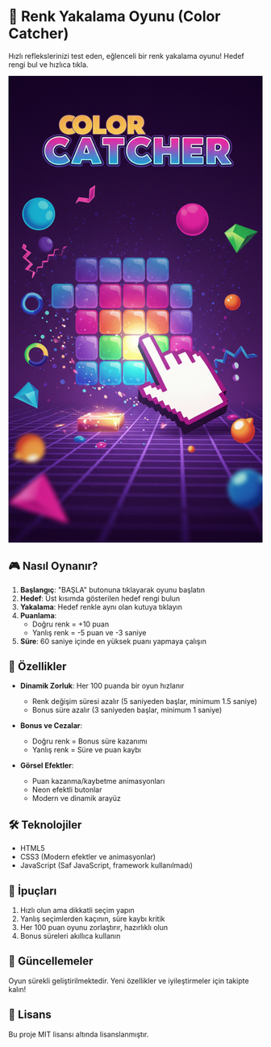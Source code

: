 # 🎨 Renk Yakalama Oyunu (Color Catcher)

Hızlı reflekslerinizi test eden, eğlenceli bir renk yakalama oyunu! Hedef rengi bul ve hızlıca tıkla.

![Oyun Görünümü](assets/splash.jpg)

## 🎮 Nasıl Oynanır?

1. **Başlangıç**: "BAŞLA" butonuna tıklayarak oyunu başlatın
2. **Hedef**: Üst kısımda gösterilen hedef rengi bulun
3. **Yakalama**: Hedef renkle aynı olan kutuya tıklayın
4. **Puanlama**: 
   - Doğru renk = +10 puan
   - Yanlış renk = -5 puan ve -3 saniye
5. **Süre**: 60 saniye içinde en yüksek puanı yapmaya çalışın

## 🌟 Özellikler

- **Dinamik Zorluk**: Her 100 puanda bir oyun hızlanır
  - Renk değişim süresi azalır (5 saniyeden başlar, minimum 1.5 saniye)
  - Bonus süre azalır (3 saniyeden başlar, minimum 1 saniye)
  
- **Bonus ve Cezalar**:
  - Doğru renk = Bonus süre kazanımı
  - Yanlış renk = Süre ve puan kaybı
  
- **Görsel Efektler**:
  - Puan kazanma/kaybetme animasyonları
  - Neon efektli butonlar
  - Modern ve dinamik arayüz

## 🛠️ Teknolojiler

- HTML5
- CSS3 (Modern efektler ve animasyonlar)
- JavaScript (Saf JavaScript, framework kullanılmadı)

## 🎯 İpuçları

1. Hızlı olun ama dikkatli seçim yapın
2. Yanlış seçimlerden kaçının, süre kaybı kritik
3. Her 100 puan oyunu zorlaştırır, hazırlıklı olun
4. Bonus süreleri akıllıca kullanın

## 🔄 Güncellemeler

Oyun sürekli geliştirilmektedir. Yeni özellikler ve iyileştirmeler için takipte kalın!

## 📝 Lisans

Bu proje MIT lisansı altında lisanslanmıştır.
